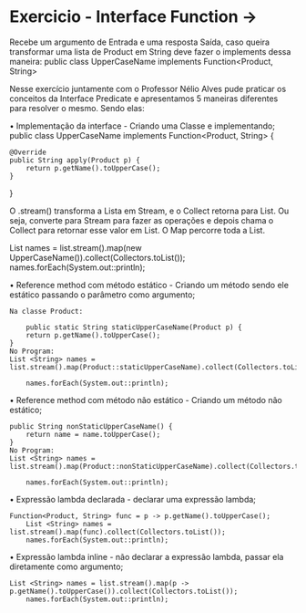 # Exercicio - Interface Function -> 
Recebe um argumento de Entrada e uma resposta Saída, caso queira transformar uma lista de Product em String deve fazer o implements dessa maneira:
public class UpperCaseName implements Function<Product, String>

Nesse exercício juntamente com o Professor Nélio Alves pude praticar os conceitos da Interface Predicate e apresentamos 5 maneiras diferentes para resolver o mesmo. Sendo elas:

• Implementação da interface - Criando uma Classe e implementando;
public class UpperCaseName implements Function<Product, String> {

	@Override
	public String apply(Product p) {
		return p.getName().toUpperCase();
	}
}

O .stream() transforma a Lista em Stream, e o Collect retorna para List. Ou seja, converte para Stream para fazer as operações e depois chama o Collect para retornar esse valor em List. O Map percorre toda a List.

List <String> names = list.stream().map(new UpperCaseName()).collect(Collectors.toList());
    	names.forEach(System.out::println);


• Reference method com método estático - Criando um método sendo ele estático passando o parâmetro como argumento;

	Na classe Product:

		public static String staticUpperCaseName(Product p) {
		return p.getName().toUpperCase();
	}
	No Program:
	List <String> names = list.stream().map(Product::staticUpperCaseName).collect(Collectors.toList());
	
    	names.forEach(System.out::println);

• Reference method com método não estático - Criando um método não estático;

	public String nonStaticUpperCaseName() {
		return name = name.toUpperCase();
	}
	No Program:
	List <String> names = list.stream().map(Product::nonStaticUpperCaseName).collect(Collectors.toList());
	
    	names.forEach(System.out::println);

• Expressão lambda declarada - declarar uma expressão lambda;

	Function<Product, String> func = p -> p.getName().toUpperCase();
    	List <String> names = list.stream().map(func).collect(Collectors.toList());
    	names.forEach(System.out::println);

• Expressão lambda inline - não declarar a expressão lambda, passar ela diretamente como argumento;
	
	List <String> names = list.stream().map(p -> p.getName().toUpperCase()).collect(Collectors.toList());
    	names.forEach(System.out::println);
